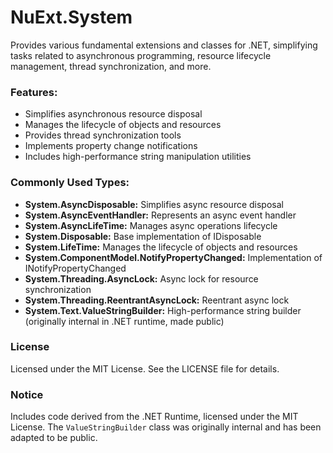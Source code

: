 # NuExt.System

Provides various fundamental extensions and classes for .NET, simplifying tasks related to asynchronous programming, resource lifecycle management, thread synchronization, and more.

### Features:
- Simplifies asynchronous resource disposal
- Manages the lifecycle of objects and resources
- Provides thread synchronization tools
- Implements property change notifications
- Includes high-performance string manipulation utilities

### Commonly Used Types:
- **System.AsyncDisposable:** Simplifies async resource disposal
- **System.AsyncEventHandler:** Represents an async event handler
- **System.AsyncLifeTime:** Manages async operations lifecycle
- **System.Disposable:** Base implementation of IDisposable
- **System.LifeTime:** Manages the lifecycle of objects and resources
- **System.ComponentModel.NotifyPropertyChanged:** Implementation of INotifyPropertyChanged
- **System.Threading.AsyncLock:** Async lock for resource synchronization
- **System.Threading.ReentrantAsyncLock:** Reentrant async lock
- **System.Text.ValueStringBuilder:** High-performance string builder (originally internal in .NET runtime, made public)

### License
Licensed under the MIT License. See the LICENSE file for details.

### Notice
Includes code derived from the .NET Runtime, licensed under the MIT License. The `ValueStringBuilder` class was originally internal and has been adapted to be public.